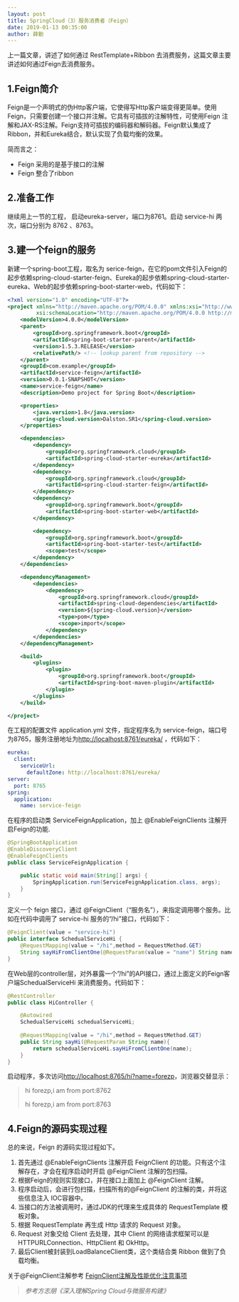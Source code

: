 ```yaml
---
layout: post
title: SpringCloud（3）服务消费者（Feign）
date: 2019-01-13 00:35:00
author: 薛勤
---
```

上一篇文章，讲述了如何通过 RestTemplate+Ribbon 去消费服务，这篇文章主要讲述如何通过Feign去消费服务。

## 1.Feign简介

Feign是一个声明式的伪Http客户端，它使得写Http客户端变得更简单。使用Feign，只需要创建一个接口并注解。它具有可插拔的注解特性，可使用Feign 注解和JAX-RS注解。Feign支持可插拔的编码器和解码器。Feign默认集成了Ribbon，并和Eureka结合，默认实现了负载均衡的效果。

简而言之：

- Feign 采用的是基于接口的注解
- Feign 整合了ribbon

## 2.准备工作

继续用上一节的工程， 启动eureka-server，端口为8761。启动 service-hi 两次，端口分别为 8762 、8763。

## 3.建一个feign的服务

新建一个spring-boot工程，取名为 serice-feign，在它的pom文件引入Feign的起步依赖spring-cloud-starter-feign、Eureka的起步依赖spring-cloud-starter-eureka、Web的起步依赖spring-boot-starter-web，代码如下：

```xml
<?xml version="1.0" encoding="UTF-8"?>
<project xmlns="http://maven.apache.org/POM/4.0.0" xmlns:xsi="http://www.w3.org/2001/XMLSchema-instance"
         xsi:schemaLocation="http://maven.apache.org/POM/4.0.0 http://maven.apache.org/xsd/maven-4.0.0.xsd">
    <modelVersion>4.0.0</modelVersion>
    <parent>
        <groupId>org.springframework.boot</groupId>
        <artifactId>spring-boot-starter-parent</artifactId>
        <version>1.5.3.RELEASE</version>
        <relativePath/> <!-- lookup parent from repository -->
    </parent>
    <groupId>com.example</groupId>
    <artifactId>service-feign</artifactId>
    <version>0.0.1-SNAPSHOT</version>
    <name>service-feign</name>
    <description>Demo project for Spring Boot</description>

    <properties>
        <java.version>1.8</java.version>
        <spring-cloud.version>Dalston.SR1</spring-cloud.version>
    </properties>

    <dependencies>
        <dependency>
            <groupId>org.springframework.cloud</groupId>
            <artifactId>spring-cloud-starter-eureka</artifactId>
        </dependency>
        <dependency>
            <groupId>org.springframework.cloud</groupId>
            <artifactId>spring-cloud-starter-feign</artifactId>
        </dependency>
        <dependency>
            <groupId>org.springframework.boot</groupId>
            <artifactId>spring-boot-starter-web</artifactId>
        </dependency>

        <dependency>
            <groupId>org.springframework.boot</groupId>
            <artifactId>spring-boot-starter-test</artifactId>
            <scope>test</scope>
        </dependency>
    </dependencies>

    <dependencyManagement>
        <dependencies>
            <dependency>
                <groupId>org.springframework.cloud</groupId>
                <artifactId>spring-cloud-dependencies</artifactId>
                <version>${spring-cloud.version}</version>
                <type>pom</type>
                <scope>import</scope>
            </dependency>
        </dependencies>
    </dependencyManagement>

    <build>
        <plugins>
            <plugin>
                <groupId>org.springframework.boot</groupId>
                <artifactId>spring-boot-maven-plugin</artifactId>
            </plugin>
        </plugins>
    </build>

</project>
```

在工程的配置文件 application.yml 文件，指定程序名为 service-feign，端口号为8765，服务注册地址为<http://localhost:8761/eureka/> ，代码如下：

```yml
eureka:
  client:
    serviceUrl:
      defaultZone: http://localhost:8761/eureka/
server:
  port: 8765
spring:
  application:
    name: service-feign
```

在程序的启动类 ServiceFeignApplication，加上 @EnableFeignClients 注解开启Feign的功能.

```java
@SpringBootApplication
@EnableDiscoveryClient
@EnableFeignClients
public class ServiceFeignApplication {

    public static void main(String[] args) {
        SpringApplication.run(ServiceFeignApplication.class, args);
    }
}
```

定义一个 feign 接口，通过 @FeignClient（“服务名”），来指定调用哪个服务。比如在代码中调用了 service-hi 服务的“/hi”接口，代码如下：

```java
@FeignClient(value = "service-hi")
public interface SchedualServiceHi {
    @RequestMapping(value = "/hi",method = RequestMethod.GET)
    String sayHiFromClientOne(@RequestParam(value = "name") String name);//@RequestParam注解必须写
}
```

在Web层的controller层，对外暴露一个”/hi”的API接口，通过上面定义的Feign客户端SchedualServiceHi 来消费服务。代码如下：

```java
@RestController
public class HiController {

    @Autowired
    SchedualServiceHi schedualServiceHi;
    
    @RequestMapping(value = "/hi",method = RequestMethod.GET)
    public String sayHi(@RequestParam String name){
        return schedualServiceHi.sayHiFromClientOne(name);
    }
}
```

启动程序，多次访问<http://localhost:8765/hi?name=forezp>，浏览器交替显示：

> hi forezp,i am from port:8762
>
> hi forezp,i am from port:8763


## 4.Feign的源码实现过程

总的来说，Feign 的源码实现过程如下。

1. 首先通过 @EnableFeignClients 注解开启 FeignClient 的功能。只有这个注解存在，才会在程序启动时开启 @FeignClient 注解的包扫描。
2. 根据Feign的规则实现接口，并在接口上面加上 @FeignClient 注解。
3. 程序启动后，会进行包扫描，扫描所有的@FeignClient 的注解的类，并将这些信息注入 IOC容器中。
4. 当接口的方法被调用时，通过JDK的代理来生成具体的 RequestTemplate 模板对象。
5. 根据 RequestTemplate 再生成 Http 请求的 Request 对象。
6. Request 对象交给 Client 去处理，其中 Client 的网络请求框架可以是 HTTPURLConnection、HttpClient 和 OkHttp。
7. 最后Client被封装到LoadBalanceClient类，这个类结合类 Ribbon 做到了负载均衡。


关于@FeignClient注解参考 [FeignClient注解及性能优化注意事项](https://www.cnblogs.com/moonandstar08/p/7565442.html)

> *参考方志朋《深入理解Spring Cloud与微服务构建》*

